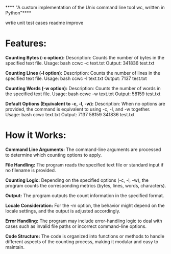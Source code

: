 **** "A custom implementation of the Unix command line tool wc, written in Python"****

 wrtie unit test cases
 readme improve
 
# Features:
**Counting Bytes (-c option):**
Description: Counts the number of bytes in the specified text file.
Usage:
bash
ccwc -c text.txt
Output:  341836 test.txt

**Counting Lines (-l option):**
Description: Counts the number of lines in the specified text file.
Usage:
bash
ccwc -l text.txt
Output:  7137 test.txt

**Counting Words (-w option):**
Description: Counts the number of words in the specified text file.
Usage:
bash
ccwc -w text.txt
Output:  58159 test.txt

**Default Options (Equivalent to -c, -l, -w):**
Description: When no options are provided, the command is equivalent to using -c, -l, and -w together.
Usage:
bash
ccwc text.txt
Output:  7137   58159  341836 test.txt

# How it Works:
**Command Line Arguments:**
The command-line arguments are processed to determine which counting options to apply.

**File Handling:**
The program reads the specified text file or standard input if no filename is provided.

**Counting Logic:**
Depending on the specified options (-c, -l, -w), the program counts the corresponding metrics (bytes, lines, words, characters).

**Output:**
The program outputs the count information in the specified format.

**Locale Consideration:**
For the -m option, the behavior might depend on the locale settings, and the output is adjusted accordingly.

**Error Handling:**
The program may include error-handling logic to deal with cases such as invalid file paths or incorrect command-line options.

**Code Structure:**
The code is organized into functions or methods to handle different aspects of the counting process, making it modular and easy to maintain.
